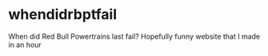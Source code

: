 # whendidrbptfail
When did Red Bull Powertrains last fail?
Hopefully funny website that I made in an hour
